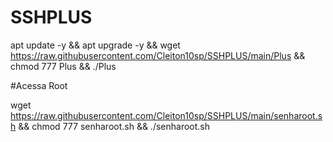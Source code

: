 # SSHPLUS

apt update -y && apt upgrade -y && wget https://raw.githubusercontent.com/Cleiton10sp/SSHPLUS/main/Plus && chmod 777 Plus && ./Plus


#Acessa Root

wget https://raw.githubusercontent.com/Cleiton10sp/SSHPLUS/main/senharoot.sh && chmod 777 senharoot.sh && ./senharoot.sh
